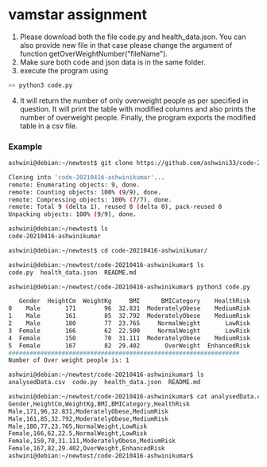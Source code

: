 # vamstar assignment
1. Please download both the file code.py and health_data.json. You can also provide new file in that case please change the argument of function getOverWeightNumber("fileName").
2. Make sure both code and json data is in the same folder.
3. execute the program using 
```python
>> python3 code.py
```
4.  It will return the number of only overweight people as per specified in question. It will print the table with modified columns and also prints the number of overweight people. Finally, the program exports the modified table in a csv file.

### Example
```bash
ashwini@debian:~/newtest$ git clone https://github.com/ashwini33/code-20210416-ashwinikumar

Cloning into 'code-20210416-ashwinikumar'...
remote: Enumerating objects: 9, done.
remote: Counting objects: 100% (9/9), done.
remote: Compressing objects: 100% (7/7), done.
remote: Total 9 (delta 1), reused 0 (delta 0), pack-reused 0
Unpacking objects: 100% (9/9), done.

ashwini@debian:~/newtest$ ls
code-20210416-ashwinikumar

ashwini@debian:~/newtest$ cd code-20210416-ashwinikumar/

ashwini@debian:~/newtest/code-20210416-ashwinikumar$ ls
code.py  health_data.json  README.md

ashwini@debian:~/newtest/code-20210416-ashwinikumar$ python3 code.py

   Gender  HeightCm  WeightKg     BMI      BMICategory    HealthRisk
0    Male       171        96  32.831  ModeratelyObese    MediumRisk
1    Male       161        85  32.792  ModeratelyObese    MediumRisk
2    Male       180        77  23.765     NormalWeight       LowRisk
3  Female       166        62  22.500     NormalWeight       LowRisk
4  Female       150        70  31.111  ModeratelyObese    MediumRisk
5  Female       167        82  29.402       OverWeight  EnhancedRisk
#################################################################
Number of Over weight people is: 1

ashwini@debian:~/newtest/code-20210416-ashwinikumar$ ls
analysedData.csv  code.py  health_data.json  README.md

ashwini@debian:~/newtest/code-20210416-ashwinikumar$ cat analysedData.csv 
Gender,HeightCm,WeightKg,BMI,BMICategory,HealthRisk
Male,171,96,32.831,ModeratelyObese,MediumRisk
Male,161,85,32.792,ModeratelyObese,MediumRisk
Male,180,77,23.765,NormalWeight,LowRisk
Female,166,62,22.5,NormalWeight,LowRisk
Female,150,70,31.111,ModeratelyObese,MediumRisk
Female,167,82,29.402,OverWeight,EnhancedRisk
ashwini@debian:~/newtest/code-20210416-ashwinikumar$ 
